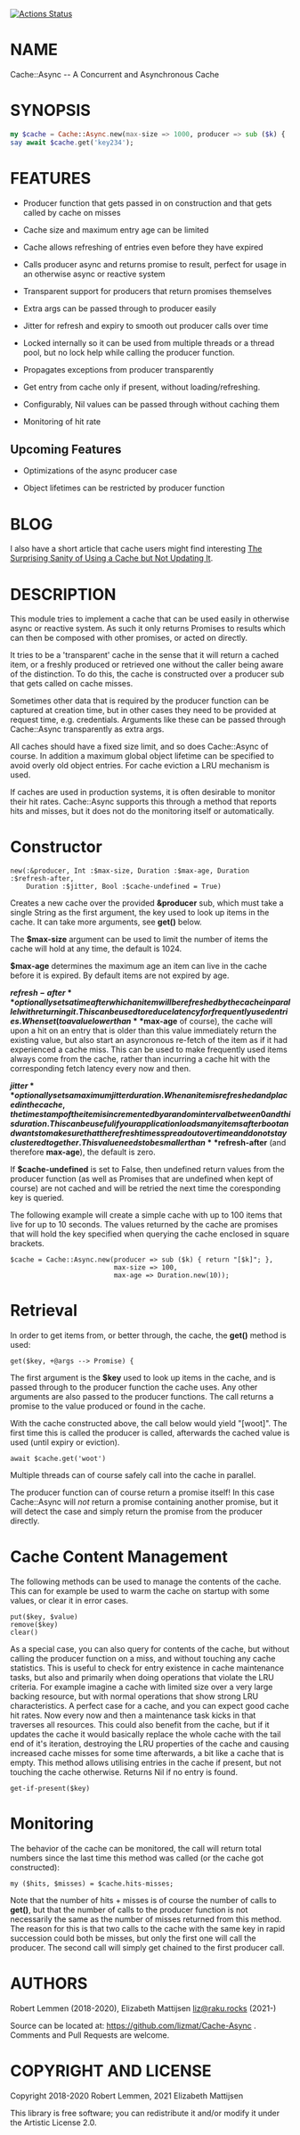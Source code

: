 [![Actions Status](https://github.com/lizmat/Cache-Async/workflows/test/badge.svg)](https://github.com/lizmat/Cache-Async/actions)

NAME
====

Cache::Async -- A Concurrent and Asynchronous Cache

SYNOPSIS
========

```raku
my $cache = Cache::Async.new(max-size => 1000, producer => sub ($k) { ... });
say await $cache.get('key234');
```

FEATURES
========

  * Producer function that gets passed in on construction and that gets called by cache on misses

  * Cache size and maximum entry age can be limited

  * Cache allows refreshing of entries even before they have expired

  * Calls producer async and returns promise to result, perfect for usage in an otherwise async or reactive system

  * Transparent support for producers that return promises themselves

  * Extra args can be passed through to producer easily

  * Jitter for refresh and expiry to smooth out producer calls over time

  * Locked internally so it can be used from multiple threads or a thread pool, but no lock help while calling the producer function.

  * Propagates exceptions from producer transparently

  * Get entry from cache only if present, without loading/refreshing.

  * Configurably, Nil values can be passed through without caching them

  * Monitoring of hit rate 

Upcoming Features
-----------------

  * Optimizations of the async producer case

  * Object lifetimes can be restricted by producer function

BLOG
====

I also have a short article that cache users might find interesting [The Surprising Sanity of Using a Cache but Not Updating It](https://github.com/Raku/CCR/blob/main/Remaster/Robert%20Lemmen/The%20Surprising%20Sanity%20of%20Using%20a%20Cache%20but%20Not%20Updating%20It.md).

DESCRIPTION
===========

This module tries to implement a cache that can be used easily in otherwise async or reactive system. As such it only returns Promises to results which can then be composed with other promises, or acted on directly. 

It tries to be a 'transparent' cache in the sense that it will return a cached item, or a freshly produced or retrieved one without the caller being aware of the distinction. To do this, the cache is constructed over a producer sub that gets called on cache misses. 

Sometimes other data that is required by the producer function can be captured at creation time, but in other cases they need to be provided at request time, e.g. credentials. Arguments like these can be passed through Cache::Async transparently as extra args.

All caches should have a fixed size limit, and so does Cache::Async of course. In addition a maximum global object lifetime can be specified to avoid overly old object entries. For cache eviction a LRU mechanism is used.

If caches are used in production systems, it is often desirable to monitor their hit rates. Cache::Async supports this through a method that reports hits and misses, but it does not do the monitoring itself or automatically. 

Constructor
===========

    new(:&producer, Int :$max-size, Duration :$max-age, Duration :$refresh-after, 
        Duration :$jitter, Bool :$cache-undefined = True)

Creates a new cache over the provided **&producer** sub, which must take a single String as the first argument, the key used to look up items in the cache. It can take more arguments, see **get()** below.

The **$max-size** argument can be used to limit the number of items the cache will hold at any time, the default is 1024. 

**$max-age** determines the maximum age an item can live in the cache before it is expired. By default items are not expired by age.

**$refresh-after** optionally sets a time after which an item will be refreshed by the cache in parallel with returning it. This can be used to reduce latency for frequently used entries. When set (to a value lower than **$max-age** of course), the cache will upon a hit on an entry that is older than this value immediately return the existing value, but also start an asyncronous re-fetch of the item as if it had experienced a cache miss. This can be used to make frequently used items always come from the cache, rather than incurring a cache hit with the corresponding fetch latency every now and then.

**$jitter** optionally sets a maximum jitter duration. When an item is refreshed and placed in the cache, the timestamp of the item is incremented by a random interval between 0 and this duration. This can be useful if your application loads many items after boot and wants to make sure that the refresh times spread out over time and do not stay clustered together. This value needs to be smaller than **$refresh-after** (and therefore **max-age**), the default is zero.

If **$cache-undefined** is set to False, then undefined return values from the producer function (as well as Promises that are undefined when kept of course) are not cached and will be retried the next time the coresponding key is queried.

The following example will create a simple cache with up to 100 items that live for up to 10 seconds. The values returned by the cache are promises that will hold the key specified when querying the cache enclosed in square brackets.

    $cache = Cache::Async.new(producer => sub ($k) { return "[$k]"; }, 
                              max-size => 100,
                              max-age => Duration.new(10));

Retrieval
=========

In order to get items from, or better through, the cache, the **get()** method is used:

    get($key, +@args --> Promise) {

The first argument is the **$key** used to look up items in the cache, and is passed through to the producer function the cache uses. Any other arguments are also passed to the producer functions. The call returns a promise to the value produced or found in the cache.

With the cache constructed above, the call below would yield "[woot]". The first time this is called the producer is called, afterwards the cached value is used (until expiry or eviction).

    await $cache.get('woot')

Multiple threads can of course safely call into the cache in parallel.

The producer function can of course return a promise itself! In this case Cache::Async will *not* return a promise containing another promise, but it will detect the case and simply return the promise from the producer directly. 

Cache Content Management
========================

The following methods can be used to manage the contents of the cache. This can for example be used to warm the cache on startup with some values, or clear it in error cases.

    put($key, $value)
    remove($key)
    clear()

As a special case, you can also query for contents of the cache, but without calling the producer function on a miss, and without touching any cache statistics. This is useful to check for entry existence in cache maintenance tasks, but also and primarily when doing operations that violate the LRU criteria. For example imagine a cache with limited size over a very large backing resource, but with normal operations that show strong LRU characteristics. A perfect case for a cache, and you can expect good cache hit rates. Now every now and then a maintenance task kicks in that traverses all resources. This could also benefit from the cache, but if it updates the cache it would basically replace the whole cache with the tail end of it's iteration, destroying the LRU properties of the cache and causing increased cache misses for some time afterwards, a bit like a cache that is empty. This method allows utilising entries in the cache if present, but not touching the cache otherwise. Returns Nil if no entry is found.

    get-if-present($key)

Monitoring
==========

The behavior of the cache can be monitored, the call will return total numbers since the last time this method was called (or the cache got constructed):

    my ($hits, $misses) = $cache.hits-misses;

Note that the number of hits + misses is of course the number of calls to **get()**, but that the number of calls to the producer function is not necessarily the same as the number of misses returned from this method. The reason for this is that two calls to the cache with the same key in rapid succession could both be misses, but only the first one will call the producer. The second call will simply get chained to the first producer call.

AUTHORS
=======

Robert Lemmen (2018-2020), Elizabeth Mattijsen <liz@raku.rocks> (2021-)

Source can be located at: https://github.com/lizmat/Cache-Async . Comments and Pull Requests are welcome.

COPYRIGHT AND LICENSE
=====================

Copyright 2018-2020 Robert Lemmen, 2021 Elizabeth Mattijsen

This library is free software; you can redistribute it and/or modify it under the Artistic License 2.0.

